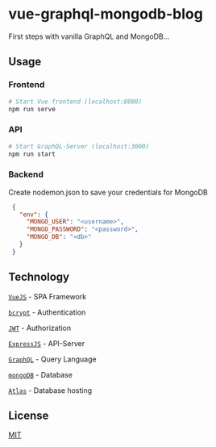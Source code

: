 # vue-graphql-mongodb-blog
First steps with vanilla GraphQL and MongoDB...

## Usage

### Frontend
```bash
# Start Vue frontend (localhost:8080)
npm run serve
```

### API
```bash
# Start GraphQL-Server (localhost:3000)
npm run start
```

### Backend
Create nodemon.json to save your credentials for MongoDB
```json
 {
   "env": {
     "MONGO_USER": "<username>",
     "MONGO_PASSWORD": "<password>",
     "MONGO_DB": "<db>"
   }
 }
```
## Technology
[`VueJS`](https://vuejs.org/) - SPA Framework

[`bcrypt`](https://github.com/dcodeIO/bcrypt.js/) - Authentication

[`JWT`](https://jwt.io/) - Authorization

[`ExpressJS`](https://expressjs.com/) - API-Server

[`GraphQL`](https://graphql.org/) - Query Language

[`mongoDB`](https://www.mongodb.com/) - Database

[`Atlas`](https://www.mongodb.com/cloud/atlas) - Database hosting

## License
[MIT](https://choosealicense.com/licenses/mit/)
